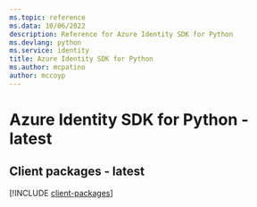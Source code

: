 ```yaml
---
ms.topic: reference
ms.data: 10/06/2022
description: Reference for Azure Identity SDK for Python
ms.devlang: python
ms.service: identity
title: Azure Identity SDK for Python
ms.author: mcpatino
author: mccoyp
---
```

# Azure Identity SDK for Python - latest

## Client packages - latest
[!INCLUDE [client-packages](identity-client-index.md)]